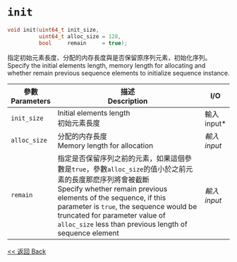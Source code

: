 # `init`

```c++
void init(uint64_t init_size,
          uint64_t alloc_size = 128,
          bool     remain     = true);
```

指定初始元素長度、分配的内存長度與是否保留原序列元素，初始化序列。\
Specify the initial elements length, memory length for allocating and whether remain previous sequence elements to initialize sequence instance.

參數<br>Parameters|描述<br>Description|I/O
-|-|-
`init_size`|Initial elements length<br>初始元素長度|輸入<br>input*
`alloc_size`|分配的内存長度<br>Memory length for allocation|*輸入<br>input*
`remain`|指定是否保留序列之前的元素，如果這個參數是`true`，參數`alloc_size`的值小於之前元素的長度那麽序列將會被截斷<br>Specify whether remain previous elements of the sequence, if this parameter is `true`, the sequence would be truncated for parameter value of `alloc_size` less than previous length of sequence element|*輸入<br>input*

[<< 返回 Back](cover.md)

